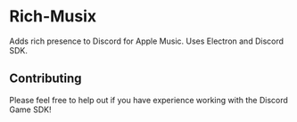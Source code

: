 # Rich-Musix
Adds rich presence to Discord for Apple Music. Uses Electron and Discord SDK.

## Contributing
Please feel free to help out if you have experience working with the Discord Game SDK!
